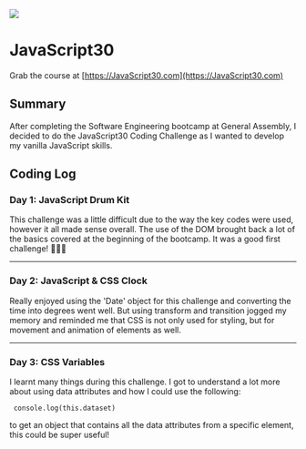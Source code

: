 ﻿![](https://javascript30.com/images/JS3-social-share.png)

# JavaScript30
Grab the course at [https://JavaScript30.com](https://JavaScript30.com)

## Summary
After completing the Software Engineering bootcamp at General Assembly, I decided to do the JavaScript30 Coding Challenge as I wanted to develop my vanilla JavaScript skills.

## Coding Log
### Day 1: JavaScript Drum Kit
This challenge was a little difficult due to the way the key codes were used, however it all made sense overall. The use of the DOM brought back a lot of the basics covered at the beginning of the bootcamp. It was a good first challenge! 👩🏽‍💻

---
### Day 2: JavaScript & CSS Clock
Really enjoyed using the 'Date' object for this challenge and converting the time into degrees went well. But using transform and transition jogged my memory and reminded me that CSS is not only used for styling, but for movement and animation of elements as well.

---
### Day 3: CSS Variables
I learnt many things during this challenge. I got to understand a lot more about using data attributes and how I could use the following:

``` console.log(this.dataset)```

to get an object that contains all the data attributes from a specific element, this could be super useful!
